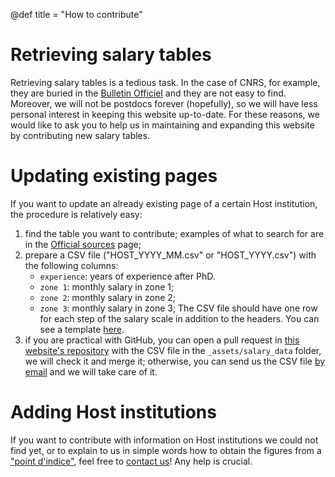 @def title = "How to contribute"

# Retrieving salary tables
Retrieving salary tables is a tedious task. In the case of CNRS, for example, they are buried in the [Bulletin Officiel](https://www.cnrs.fr/fr/bulletin-officiel) and they are not easy to find.
Moreover, we will not be postdocs forever (hopefully), so we will have less personal interest in keeping this website up-to-date.
For these reasons, we would like to ask you to help us in maintaining and expanding this website by contributing new salary tables.

# Updating existing pages

If you want to update an already existing page of a certain Host institution, the procedure is relatively easy:
1. find the table you want to contribute; examples of what to search for are in the [Official sources](/pages/sources) page;
2. prepare a CSV file ("HOST\_YYYY\_MM.csv" or "HOST\_YYYY.csv") with the following columns:
    - `experience`: years of experience after PhD.
    - `zone 1`: monthly salary in zone 1;
    - `zone 2`: monthly salary in zone 2;
    - `zone 3`: monthly salary in zone 3;
    The CSV file should have one row for each step of the salary scale in addition to the headers. You can see a template [here](/assets/salary_data/CNRS_2020_01.csv).
3. if you are practical with GitHub, you can open a pull request in [this website's repository](https://github.com/adigioacchino/CNRSPostdocSalary) with the CSV file in the `_assets/salary_data` folder, we will check it and merge it; otherwise, you can send us the CSV file [by email](/pages/contacts) and we will take care of it.

# Adding Host institutions

If you want to contribute with information on Host institutions we could not find yet, or to explain to us in simple words how to obtain the figures from a ["point d'indice"](https://www.fonction-publique.gouv.fr/etre-agent-public/ma-remuneration/ma-remuneration-tout-comprendre/connaitre-le-point-dindice), feel free to [contact us](/pages/contacts)! Any help is crucial.
